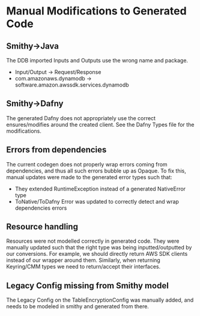 # Manual Modifications to Generated Code

## Smithy->Java

The DDB imported Inputs and Outputs use the wrong name and package.
- Input/Output -> Request/Response
- com.amazonaws.dynamodb -> software.amazon.awssdk.services.dynamodb

## Smithy->Dafny

The generated Dafny does not appropriately use the correct ensures/modifies around the created client.
See the Dafny Types file for the modifications.


## Errors from dependencies

The current codegen does not properly wrap errors coming from dependencies,
and thus all such errors bubble up as Opaque.
To fix this, manual updates were made to the generated error types such that:
- They extended RuntimeException instead of a generated NativeError type
- ToNative/ToDafny Error was updated to correctly detect and wrap dependencies
  errors

## Resource handling

Resources were not modelled correctly in generated code. They were manually updated
such that the right type was being inputted/outputted by our conversions.
For example, we should directly return AWS SDK clients instead of our wrapper around them.
Similarly, when returning Keyring/CMM types we need to return/accept their interfaces.

## Legacy Config missing from Smithy model

The Legacy Config on the TableEncryptionConfig was manually added, and needs to be
modeled in smithy and generated from there.
